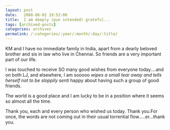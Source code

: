 ```yaml
---
layout: post
date:	2008-06-02 19:52:00
title:  I am deeply (pun intended) grateful...
tags: [archived-posts]
categories: archives
permalink: /:categories/:year/:month/:day/:title/
---
```

KM and I have no immediate family in India, apart from a dearly beloved brother and sis in law who live in Chennai. So friends are a very important part of our life.

I was touched to receive SO many good wishes from everyone today....and on both LJ, and elsewhere, I am sooooo *wipes a small tear away and tells herself not to be sloppily senti* happy about having such a group of good friends.

The world is a good place and I am lucky to be in a position where it seems so almost all the time.

Thank you, each and every person who wished us today. Thank you.For once, the words are not coming out in their usual torrential flow.....er...thank you.
